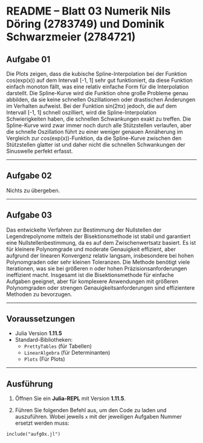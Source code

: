 
# README – Blatt 03 Numerik Nils Döring (2783749) und Dominik Schwarzmeier (2784721)


## Aufgabe 01

Die Plots zeigen, dass die kubische Spline-Interpolation bei der Funktion cos(exp(x)) auf dem Intervall [-1, 1] sehr gut funktioniert, da diese Funktion einfach monoton fällt, was eine relativ einfache Form für die Interpolation darstellt. Die Spline-Kurve wird die Funktion ohne große Probleme genau abbilden, da sie keine schnellen Oszillationen oder drastischen Änderungen im Verhalten aufweist. Bei der Funktion sin(2πx) jedoch, die auf dem Intervall [-1, 1] schnell oszilliert, wird die Spline-Interpolation Schwierigkeiten haben, die schnellen Schwankungen exakt zu treffen. Die Spline-Kurve wird zwar immer noch durch alle Stützstellen verlaufen, aber die schnelle Oszillation führt zu einer weniger genauen Annäherung im Vergleich zur cos(exp(x))-Funktion, da die Spline-Kurve zwischen den Stützstellen glatter ist und daher nicht die schnellen Schwankungen der Sinuswelle perfekt erfasst.

---

## Aufgabe 02

Nichts zu übergeben.

---

## Aufgabe 03

Das entwickelte Verfahren zur Bestimmung der Nullstellen der Legendrepolynome mittels der Bisektionsmethode ist stabil und garantiert eine Nullstellenbestimmung, da es auf dem Zwischenwertsatz basiert. Es ist für kleinere Polynomgrade und moderate Genauigkeit effizient, aber aufgrund der linearen Konvergenz relativ langsam, insbesondere bei hohen Polynomgraden oder sehr kleinen Toleranzen. Die Methode benötigt viele Iterationen, was sie bei größeren n oder hohen Präzisionsanforderungen ineffizient macht. Insgesamt ist die Bisektionsmethode für einfache Aufgaben geeignet, aber für komplexere Anwendungen mit größeren Polynomgraden oder strengen Genauigkeitsanforderungen sind effizientere Methoden zu bevorzugen.

---

## Voraussetzungen

- Julia Version **1.11.5**
- Standard-Bibliotheken:
  - `PrettyTables` (für Tabellen)
  - `LinearAlgebra` (für Determinanten)
  - `Plots` (Für Plots)
  
---

## Ausführung

1. Öffnen Sie ein **Julia-REPL** mit Version **1.11.5**.

2. Führen Sie folgenden Befehl aus, um den Code zu laden und auszuführen. Wobei jeweils `x` mit der jeweiligen Aufgaben Nummer ersetzt werden muss:

```
include("aufg0x.jl")
```